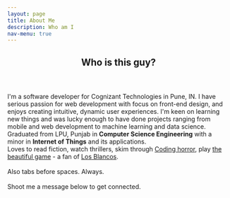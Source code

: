 ```yaml
---
layout: page
title: About Me
description: Who am I
nav-menu: true
---
```


<!-- Main -->
<div id="main" class="alt">

<!-- One -->
<section id="one">
	<div class="inner">
		<header class="major">
			<h1>Who is this guy?</h1>
		</header>

<!-- Content -->
<p>I'm a software developer for Cognizant Technologies in Pune, IN.
I have serious passion for web development with focus on front-end design, and enjoys creating intuitive, dynamic user experiences. I'm keen on learning new things and was lucky enough to have done projects ranging from mobile and web development to machine learning and data science.  <br />
	Graduated from LPU, Punjab in <b>Computer Science Engineering</b> with a minor in <b>Internet of Things</b> and its applications. <br />
	Loves to read fiction, watch thrillers, skim through <a href="https://blog.codinghorror.com/">Coding horror</a>, play <a href="https://en.wikipedia.org/wiki/The_Beautiful_Game">the beautiful game</a> - a fan of <a href="https://en.wikipedia.org/wiki/Real_Madrid_CF">Los Blancos</a>. <br/><br/>	
	Also tabs before spaces. Always.
<br/>
<br/>
Shoot me a message below to get connected.
</p>
</div>

</section>

</div>
